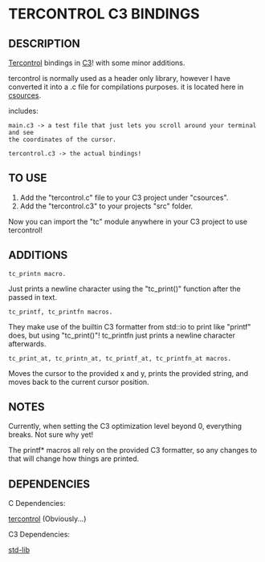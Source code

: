TERCONTROL C3 BINDINGS
====

## DESCRIPTION

[Tercontrol](https://github.com/ZackeryRSmith/tercontrol.git) bindings in [C3](https://c3-lang.org/)! with some minor additions.

tercontrol is normally used as a header only library, however I have converted it into a .c file for compilations purposes. it is located here in [csources](/csource/tercontrol.c).

includes:
	
	main.c3 -> a test file that just lets you scroll around your terminal and see 
	the coordinates of the cursor.

	tercontrol.c3 -> the actual bindings!

## TO USE

1. Add the "tercontrol.c" file to your C3 project under "csources".
2. Add the "tercontrol.c3" to your projects "src" folder.

Now you can import the "tc" module anywhere in your C3 project to use tercontrol!

## ADDITIONS

	tc_printn macro.

Just prints a newline character using the "tc_print()" function after the passed in text.

	tc_printf, tc_printfn macros. 

They make use of the builtin C3 formatter from std::io to print like "printf" does, but using "tc_print()"! 
tc_printfn just prints a newline character afterwards.

	tc_print_at, tc_printn_at, tc_printf_at, tc_printfn_at macros.

Moves the cursor to the provided x and y, prints the provided string, and moves back to the current 
cursor position.

## NOTES

Currently, when setting the C3 optimization level beyond 0, everything breaks. Not sure why yet!

The printf* macros all rely on the provided C3 formatter, so any changes to that will change how
things are printed.

## DEPENDENCIES

C Dependencies:

[tercontrol](https://github.com/ZackeryRSmith/tercontrol.git) (Obviously...)

C3 Dependencies:

[std-lib](https://c3-lang.org/references/docs/stdlib_refcard/)